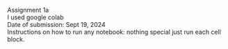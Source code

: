 Assignment 1a
 <br/> 
 I used google colab 
  <br/> 
Date of submission: Sept 19, 2024
 <br/> 
Instructions on how to run any notebook: nothing special just run each cell block.
